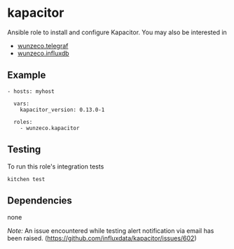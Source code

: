 kapacitor
==============

Ansible role to install and configure Kapacitor. You may also be interested in
- [wunzeco.telegraf]
- [wunzeco.influxdb]


## Example

```
- hosts: myhost

  vars:
    kapacitor_version: 0.13.0-1
    
  roles:
    - wunzeco.kapacitor
```


## Testing

To run this role's integration tests

```
kitchen test
```


## Dependencies

none

*Note:*
An issue encountered while testing alert notification via email has been raised.
(https://github.com/influxdata/kapacitor/issues/602)


[wunzeco.telegraf]: https://github.com/wunzeco/ansible-telegraf
[wunzeco.influxdb]: https://github.com/wunzeco/ansible-influxdb
